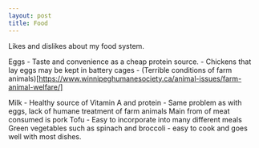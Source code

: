 ```yaml
---
layout: post
title: Food
---
```


Likes and dislikes about my food system.

Eggs - Taste and convenience as a cheap protein source.
     - Chickens that lay eggs may be kept in battery cages
     - (Terrible conditions of farm animals)[https://www.winnipeghumanesociety.ca/animal-issues/farm-animal-welfare/]

Milk - Healthy source of Vitamin A and protein
     - Same problem as with eggs, lack of humane treatment of farm animals
Main from of meat consumed is pork
Tofu - Easy to incorporate into many different meals
Green vegetables such as spinach and broccoli - easy to cook and goes well with most dishes.
